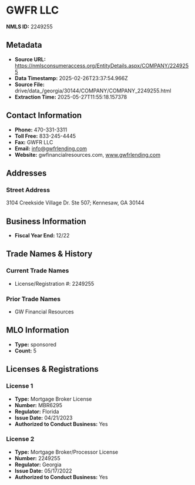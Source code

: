 # GWFR LLC

**NMLS ID:** 2249255

## Metadata
- **Source URL:** https://nmlsconsumeraccess.org/EntityDetails.aspx/COMPANY/2249255
- **Data Timestamp:** 2025-02-26T23:37:54.966Z
- **Source File:** drive/data_/georgia/30144/COMPANY/COMPANY_2249255.html
- **Extraction Time:** 2025-05-27T11:55:18.157378

## Contact Information
- **Phone:** 470-331-3311
- **Toll Free:** 833-245-4445
- **Fax:** GWFR LLC
- **Email:** info@gwfrlending.com
- **Website:** gwfinancialresources.com, www.gwfrlending.com

## Addresses
### Street Address
3104 Creekside Village Dr. Ste 507; Kennesaw, GA 30144

## Business Information
- **Fiscal Year End:** 12/22

## Trade Names & History
### Current Trade Names
- License/Registration #: 2249255

### Prior Trade Names
- GW Financial Resources

## MLO Information
- **Type:** sponsored
- **Count:** 5

## Licenses & Registrations

### License 1
- **Type:** Mortgage Broker License
- **Number:** MBR6295
- **Regulator:** Florida
- **Issue Date:** 04/21/2023
- **Authorized to Conduct Business:** Yes

### License 2
- **Type:** Mortgage Broker/Processor License
- **Number:** 2249255
- **Regulator:** Georgia
- **Issue Date:** 05/17/2022
- **Authorized to Conduct Business:** Yes
